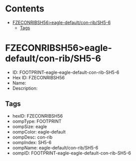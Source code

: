 



Contents
========

* [FZECONRIBSH56>eagle-default/con-rib/SH5-6](#fzeconribsh56eagle-defaultcon-ribsh5-6)
	* [Tags](#tags)

# FZECONRIBSH56>eagle-default/con-rib/SH5-6

- ID: FOOTPRINT-eagle-eagle-default-con-rib-SH5-6
- Hex ID: FZECONRIBSH56
- Name: 
- Description: 

## Tags

- hexID: FZECONRIBSH56
- oompType: FOOTPRINT
- oompSize: eagle
- oompColor: eagle-default
- oompDesc: con-rib
- oompIndex: SH5-6
- oompName: eagle-default/con-rib/SH5-6
- oompID: FOOTPRINT-eagle-eagle-default-con-rib-SH5-6
